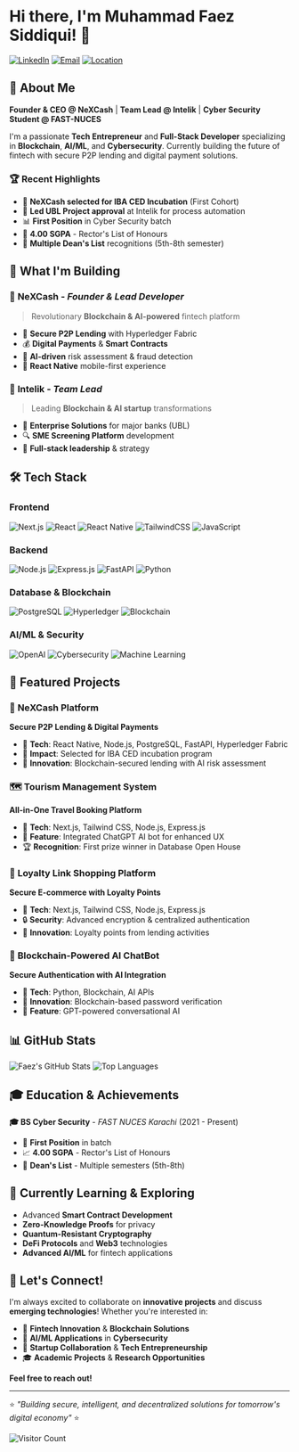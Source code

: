 # Hi there, I'm Muhammad Faez Siddiqui! 👋

[![LinkedIn](https://img.shields.io/badge/LinkedIn-0077B5?style=for-the-badge&logo=linkedin&logoColor=white)](https://linkedin.com/in/muhammad-faez-siddiqui-b19a69218)
[![Email](https://img.shields.io/badge/Email-D14836?style=for-the-badge&logo=gmail&logoColor=white)](mailto:mo.faez.sidd@gmail.com)
[![Location](https://img.shields.io/badge/Location-Karachi,%20Pakistan-green?style=for-the-badge&logo=google-maps&logoColor=white)](https://maps.google.com)

## 🚀 About Me

**Founder & CEO @ NeXCash** | **Team Lead @ Intelik** | **Cyber Security Student @ FAST-NUCES**

I'm a passionate **Tech Entrepreneur** and **Full-Stack Developer** specializing in **Blockchain**, **AI/ML**, and **Cybersecurity**. Currently building the future of fintech with secure P2P lending and digital payment solutions.

### 🏆 Recent Highlights
- 🥇 **NeXCash selected for IBA CED Incubation** (First Cohort)
- 🎯 **Led UBL Project approval** at Intelik for process automation
- 📊 **First Position** in Cyber Security batch
- 🌟 **4.00 SGPA** - Rector's List of Honours
- 🏅 **Multiple Dean's List** recognitions (5th-8th semester)

## 💼 What I'm Building

### 🏦 **NeXCash** - *Founder & Lead Developer*
> Revolutionary **Blockchain & AI-powered** fintech platform
- 🔐 **Secure P2P Lending** with Hyperledger Fabric
- 💰 **Digital Payments** & **Smart Contracts**
- 🤖 **AI-driven** risk assessment & fraud detection
- 📱 **React Native** mobile-first experience

### 🚀 **Intelik** - *Team Lead*
> Leading **Blockchain & AI startup** transformations
- 🏢 **Enterprise Solutions** for major banks (UBL)
- 🔍 **SME Screening Platform** development
- 🤝 **Full-stack leadership** & strategy

## 🛠️ Tech Stack

### **Frontend**
![Next.js](https://img.shields.io/badge/Next.js-000000?style=flat-square&logo=next.js&logoColor=white)
![React](https://img.shields.io/badge/React-61DAFB?style=flat-square&logo=react&logoColor=black)
![React Native](https://img.shields.io/badge/React_Native-61DAFB?style=flat-square&logo=react&logoColor=black)
![TailwindCSS](https://img.shields.io/badge/Tailwind_CSS-38B2AC?style=flat-square&logo=tailwind-css&logoColor=white)
![JavaScript](https://img.shields.io/badge/JavaScript-F7DF1E?style=flat-square&logo=javascript&logoColor=black)

### **Backend**
![Node.js](https://img.shields.io/badge/Node.js-339933?style=flat-square&logo=node.js&logoColor=white)
![Express.js](https://img.shields.io/badge/Express.js-000000?style=flat-square&logo=express&logoColor=white)
![FastAPI](https://img.shields.io/badge/FastAPI-009688?style=flat-square&logo=fastapi&logoColor=white)
![Python](https://img.shields.io/badge/Python-3776AB?style=flat-square&logo=python&logoColor=white)

### **Database & Blockchain**
![PostgreSQL](https://img.shields.io/badge/PostgreSQL-336791?style=flat-square&logo=postgresql&logoColor=white)
![Hyperledger](https://img.shields.io/badge/Hyperledger_Fabric-2F3134?style=flat-square&logo=hyperledger&logoColor=white)
![Blockchain](https://img.shields.io/badge/Blockchain-121D33?style=flat-square&logo=blockchain.com&logoColor=white)

### **AI/ML & Security**
![OpenAI](https://img.shields.io/badge/OpenAI_GPT-412991?style=flat-square&logo=openai&logoColor=white)
![Cybersecurity](https://img.shields.io/badge/Cybersecurity-FF6B6B?style=flat-square&logo=security&logoColor=white)
![Machine Learning](https://img.shields.io/badge/Machine_Learning-FF9500?style=flat-square&logo=tensorflow&logoColor=white)

## 🎯 Featured Projects

### 🌟 **NeXCash Platform**
**Secure P2P Lending & Digital Payments**
- 🔗 **Tech**: React Native, Node.js, PostgreSQL, FastAPI, Hyperledger Fabric
- 🚀 **Impact**: Selected for IBA CED incubation program
- 🔐 **Innovation**: Blockchain-secured lending with AI risk assessment

### 🗺️ **Tourism Management System**
**All-in-One Travel Booking Platform**
- 🔗 **Tech**: Next.js, Tailwind CSS, Node.js, Express.js
- 🤖 **Feature**: Integrated ChatGPT AI bot for enhanced UX
- 🏆 **Recognition**: First prize winner in Database Open House

### 🛒 **Loyalty Link Shopping Platform**
**Secure E-commerce with Loyalty Points**
- 🔗 **Tech**: Next.js, Tailwind CSS, Node.js, Express.js
- 🔒 **Security**: Advanced encryption & centralized authentication
- 💎 **Innovation**: Loyalty points from lending activities

### 🤖 **Blockchain-Powered AI ChatBot**
**Secure Authentication with AI Integration**
- 🔗 **Tech**: Python, Blockchain, AI APIs
- 🔐 **Innovation**: Blockchain-based password verification
- 💬 **Feature**: GPT-powered conversational AI

## 📊 GitHub Stats

![Faez's GitHub Stats](https://github-readme-stats.vercel.app/api?username=CheckMateFZ&show_icons=true&theme=radical)
![Top Languages](https://github-readme-stats.vercel.app/api/top-langs/?username=CheckMateFZ&layout=compact&theme=radical)

## 🎓 Education & Achievements

**🎓 BS Cyber Security** - *FAST NUCES Karachi* (2021 - Present)
- 🥇 **First Position** in batch
- 📈 **4.00 SGPA** - Rector's List of Honours
- 🌟 **Dean's List** - Multiple semesters (5th-8th)

## 🌱 Currently Learning & Exploring
- Advanced **Smart Contract Development**
- **Zero-Knowledge Proofs** for privacy
- **Quantum-Resistant Cryptography**
- **DeFi Protocols** and **Web3** technologies
- **Advanced AI/ML** for fintech applications

## 💬 Let's Connect!

I'm always excited to collaborate on **innovative projects** and discuss **emerging technologies**! Whether you're interested in:

- 🚀 **Fintech Innovation** & **Blockchain Solutions**
- 🤖 **AI/ML Applications** in **Cybersecurity**
- 💼 **Startup Collaboration** & **Tech Entrepreneurship**
- 🎓 **Academic Projects** & **Research Opportunities**

**Feel free to reach out!**

---

⭐ *"Building secure, intelligent, and decentralized solutions for tomorrow's digital economy"* ⭐

![Visitor Count](https://visitor-badge.laobi.icu/badge?page_id=CheckMateFZ.CheckMateFZ)
